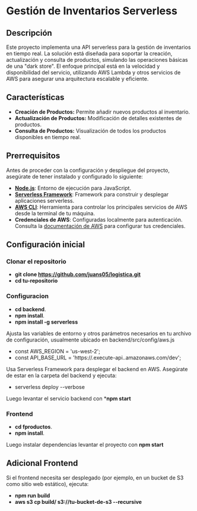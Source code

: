 # Gestión de Inventarios Serverless

## Descripción
Este proyecto implementa una API serverless para la gestión de inventarios en tiempo real. La solución está diseñada para soportar la creación, actualización y consulta de productos, simulando las operaciones básicas de una "dark store". El enfoque principal está en la velocidad y disponibilidad del servicio, utilizando AWS Lambda y otros servicios de AWS para asegurar una arquitectura escalable y eficiente.

## Características
- **Creación de Productos:** Permite añadir nuevos productos al inventario.
- **Actualización de Productos:** Modificación de detalles existentes de productos.
- **Consulta de Productos:** Visualización de todos los productos disponibles en tiempo real.

## Prerrequisitos
Antes de proceder con la configuración y despliegue del proyecto, asegúrate de tener instalado y configurado lo siguiente:

- **[Node.js](https://nodejs.org/)**: Entorno de ejecución para JavaScript.
- **[Serverless Framework](https://www.serverless.com/)**: Framework para construir y desplegar aplicaciones serverless.
- **[AWS CLI](https://aws.amazon.com/cli/)**: Herramienta para controlar los principales servicios de AWS desde la terminal de tu máquina.
- **Credenciales de AWS**: Configuradas localmente para autenticación. Consulta la [documentación de AWS](https://docs.aws.amazon.com/cli/latest/userguide/cli-configure-files.html) para configurar tus credenciales.

## Configuración inicial

### Clonar el repositorio

- **git clone https://github.com/juans05/logistica.git**
- **cd tu-repositorio**


### Configuracion

- **cd backend**.
- **npm install**.
- **npm install -g serverless**

Ajusta las variables de entorno y otros parámetros necesarios en tu archivo de configuración, usualmente ubicado en  backend/src/config/aws.js

- const AWS_REGION = 'us-west-2';
- const API_BASE_URL = 'https://<api-id>.execute-api.<region>.amazonaws.com/dev';

Usa Serverless Framework para desplegar el backend en AWS. Asegúrate de estar en la carpeta del backend y ejecuta:
- serverless deploy --verbose

Luego levantar el servicio backend con ***npm start**

### Frontend 
- **cd fproductos**.
- **npm install**.
  
Luego instalar dependencias levantar el proyecto con **npm start**

## Adicional Frontend
Si el frontend necesita ser desplegado (por ejemplo, en un bucket de S3 como sitio web estático), ejecuta:
 - **npm run build**
 - **aws s3 cp build/ s3://tu-bucket-de-s3 --recursive**
